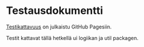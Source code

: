 # Testausdokumentti

[Testikattavuus](https://perttu-kangas.github.io/tiralabra/htmlcov/) on julkaistu GitHub Pagesiin.

Testit kattavat tällä hetkellä ui logiikan ja util packagen.